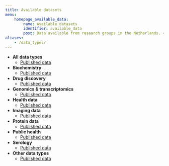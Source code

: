```yaml
---
title: Available datasets
menu:
    homepage_available_data:
        name: Available datasets
        identifier: available_data
        post: Data available from research groups in the Netherlands. <a href="/datasets/all/">See available data for all data types <i class="bi bi-arrow-right-circle-fill"></i></a>
aliases:
    - /data_types/
---
```


* **All data types**
    * [Published data](all/)
* **Biochemistry**
    * [Published data](biochemistry/)
* **Drug discovery**
    * [Published data](drug-discovery/)
* **Genomics &amp; transcriptomics**
    * [Published data](genomics-transcriptomics/)
* **Health data**
    * [Published data](health/)
* **Imaging data**
    * [Published data](imaging/)
* **Protein data**
    * [Published data](protein/)
* **Public health**
    * [Published data](public-health/)
* **Serology**
    * [Published data](serology/)
* **Other data types**
    * [Published data](other/)
